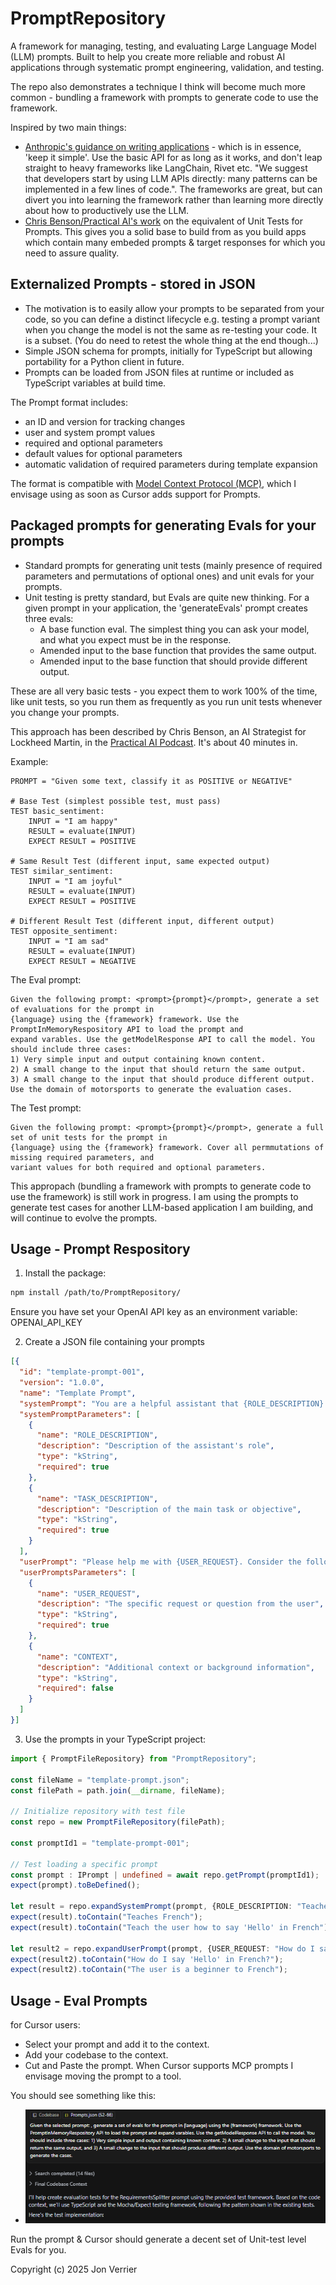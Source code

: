 # PromptRepository

A framework for managing, testing, and evaluating Large Language Model (LLM) prompts. Built to help you create more reliable and robust AI applications through systematic prompt engineering, validation, and testing.

The repo also demonstrates a technique I think will become much more common - bundling a framework with prompts to generate code to use the framework.

Inspired by two main things:
- [Anthropic's guidance on writing applications](https://www.anthropic.com/engineering/building-effective-agents) - which is in essence, 'keep it simple'. Use the basic API for as long as it works, and don't leap straight to heavy frameworks like LangChain, Rivet etc. "We suggest that developers start by using LLM APIs directly: many patterns can be implemented in a few lines of code.". The frameworks are great, but can divert you into learning the framework rather than learning more directly about how to productively use the LLM. 
- [Chris Benson/Practical AI's work](https://practicalai.fm/295) on the equivalent of Unit Tests for Prompts. This gives you a solid base to build from as you build apps which contain many embeded prompts & target responses for which you need to assure quality.

## Externalized Prompts - stored in JSON

- The motivation is to easily allow your prompts to be separated from your code, so you can define a distinct lifecycle e.g. testing a prompt variant when you change the model is not the same as re-testing your code. It is a subset. (You do need to retest the whole thing at the end though...)
- Simple JSON schema for prompts, initially for TypeScript but allowing portability for a Python client in future.
- Prompts can be loaded from JSON files at runtime or included as TypeScript variables at build time.

The Prompt format includes:
- an ID and version for tracking changes
- user and system prompt values
- required and optional parameters
- default values for optional parameters
- automatic validation of required parameters during template expansion

The format is compatible with [Model Context Protocol (MCP)](https://modelcontextprotocol.io/), which I envisage using as soon as Cursor adds support for Prompts. 

## Packaged prompts for generating Evals for your prompts

- Standard prompts for generating unit tests (mainly presence of required parameters and permutations of optional ones) and unit evals for your prompts.
- Unit testing is pretty standard, but Evals are quite new thinking. For a given prompt in your application, the 'generateEvals' prompt creates three evals:
   - A base function eval. The simplest thing you can ask your model, and what you expect must be in the response.
   - Amended input to the base function that provides the same output.
   - Amended input to the base function that should provide different output.

These are all very basic tests - you expect them to work 100% of the time, like unit tests, so you run them as frequently as you run unit tests whenever you change your prompts.

This approach has been described by Chris Benson, an AI Strategist for Lockheed Martin, in the [Practical AI Podcast](https://practicalai.fm/295). It's about 40 minutes in.

Example:
```code
PROMPT = "Given some text, classify it as POSITIVE or NEGATIVE"

# Base Test (simplest possible test, must pass)
TEST basic_sentiment:
    INPUT = "I am happy"
    RESULT = evaluate(INPUT)
    EXPECT RESULT = POSITIVE

# Same Result Test (different input, same expected output)
TEST similar_sentiment:
    INPUT = "I am joyful"
    RESULT = evaluate(INPUT)
    EXPECT RESULT = POSITIVE

# Different Result Test (different input, different output)
TEST opposite_sentiment:
    INPUT = "I am sad"
    RESULT = evaluate(INPUT)
    EXPECT RESULT = NEGATIVE
``` 

The Eval prompt:
```code
Given the following prompt: <prompt>{prompt}</prompt>, generate a set of evaluations for the prompt in
{language} using the {framework} framework. Use the PromptInMemoryRespository API to load the prompt and
expand varables. Use the getModelResponse API to call the model. You should include three cases:
1) Very simple input and output containing known content.
2) A small change to the input that should return the same output.
3) A small change to the input that should produce different output.
Use the domain of motorsports to generate the evaluation cases.
``` 

The Test prompt:
```code
Given the following prompt: <prompt>{prompt}</prompt>, generate a full set of unit tests for the prompt in
{language} using the {framework} framework. Cover all permmutations of missing required parameters, and
variant values for both required and optional parameters.
``` 

This appropach (bundling a framework with prompts to generate code to use the framework) is still work in progress. I am using the prompts to generate test cases for another LLM-based application I am building, and will continue to evolve the prompts. 

## Usage - Prompt Respository

1. Install the package:

```bash
npm install /path/to/PromptRepository/
``` 

Ensure you have set your OpenAI API key as an environment variable: OPENAI_API_KEY


2. Create a JSON file containing your prompts

```json
[{
  "id": "template-prompt-001",
  "version": "1.0.0",
  "name": "Template Prompt",
  "systemPrompt": "You are a helpful assistant that {ROLE_DESCRIPTION}. Your task is to {TASK_DESCRIPTION}.",
  "systemPromptParameters": [
    {
      "name": "ROLE_DESCRIPTION",
      "description": "Description of the assistant's role",
      "type": "kString",
      "required": true
    },
    {
      "name": "TASK_DESCRIPTION",
      "description": "Description of the main task or objective",
      "type": "kString",
      "required": true
    }
  ],
  "userPrompt": "Please help me with {USER_REQUEST}. Consider the following context: {CONTEXT}",
  "userPromptsParameters": [
    {
      "name": "USER_REQUEST",
      "description": "The specific request or question from the user",
      "type": "kString",
      "required": true
    },
    {
      "name": "CONTEXT",
      "description": "Additional context or background information",
      "type": "kString",
      "required": false
    }
  ]
}]
``` 

3. Use the prompts in your TypeScript project:

```typescript
import { PromptFileRepository} from "PromptRepository";

const fileName = "template-prompt.json";
const filePath = path.join(__dirname, fileName);

// Initialize repository with test file
const repo = new PromptFileRepository(filePath);

const promptId1 = "template-prompt-001";

// Test loading a specific prompt
const prompt : IPrompt | undefined = await repo.getPrompt(promptId1);
expect(prompt).toBeDefined();

let result = repo.expandSystemPrompt(prompt, {ROLE_DESCRIPTION: "Teaches French", TASK_DESCRIPTION: "Teach the user how to say 'Hello' in French"});
expect(result).toContain("Teaches French");
expect(result).toContain("Teach the user how to say 'Hello' in French");

let result2 = repo.expandUserPrompt(prompt, {USER_REQUEST: "How do I say 'Hello' in French?", CONTEXT: "The user is a beginner to French"});
expect(result2).toContain("How do I say 'Hello' in French?");
expect(result2).toContain("The user is a beginner to French");
``` 

## Usage - Eval Prompts

for Cursor users:
- Select your prompt and add it to the context.
- Add your codebase to the context.
- Cut and Paste the prompt. When Cursor supports MCP prompts I envisage moving the prompt to a tool. 

You should see something like this: 
- ![Cursor Example](Cursor-Prompt-Example.PNG)

Run the prompt & Cursor should generate a decent set of Unit-test level Evals for you. 


Copyright (c) 2025 Jon Verrier





